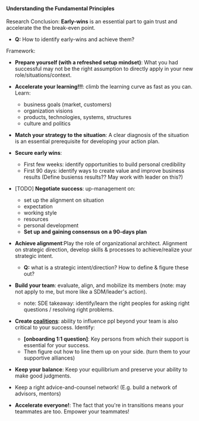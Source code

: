 #### Understanding the Fundamental Principles

Research Conclusion: **Early-wins** is an essential part to gain trust and accelerate the the break-even point.

- **Q:** How to identify early-wins and achieve them?

Framework:

- **Prepare yourself (with a refreshed setup mindset)**: What you had successful may not be the right assumption to directly apply in your new role/situations/context.
- **Accelerate your learning!!!**: climb the learning curve as fast as you can. Learn:
  - business goals (market, customers)
  - organization visions
  - products, technologies, systems, structures
  - culture and politics
- **Match your strategy to the situation**: A clear diagnosis of the situation is an essential prerequisite for developing your action plan.
- **Secure early wins**:
  - First few weeks: identify opportunities to build personal credibility
  - First 90 days: identify ways to create value and improve business results (Define busienss results?? May work with leader on this?)
- [TODO] **Negotiate success**: up-management on:
  - set up the alignment on situation
  - expectation
  - working style
  - resources
  - personal development
  - **Set up and gaining consensus on a 90-days plan**
- **Achieve alignment**:Play the role of organizational architect. Alignment on strategic direction, develop skills & processes to achieve/realize your strategic intent.
  - **Q:** what is a strategic intent/direction? How to define & figure these out?

- **Build your team**: evaluate, align, and mobilize its members (note: may not apply to me, but more like a SDM/leader's action).
  - note: SDE takeaway: identify/learn the right peoples for asking right questions / resolving right problems.

- **Create [coalitions](https://en.wikipedia.org/wiki/Coalition#:~:text=A%20coalition%20is%20a%20group,together%20to%20achieve%20a%20goal.)**: ability to influence ppl beyond your team is also critical to your success. Identify:
  - **[onboarding 1:1 question]**: Key persons from which their support is essential for your success.
  - Then figure out how to line them up on your side. (turn them to your supportive alliances)
 
- **Keep your balance**: Keep your equilibrium and preserve your ability to make good judgments.
 - Keep a right advice-and-counsel network! (E.g. build a network of advisors, mentors)

- **Accelerate everyone!**: The fact that you're in transitions means your teammates are too. Empower your teammates!

